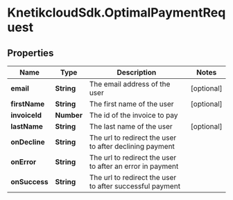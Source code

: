 # KnetikcloudSdk.OptimalPaymentRequest

## Properties
Name | Type | Description | Notes
------------ | ------------- | ------------- | -------------
**email** | **String** | The email address of the user | [optional] 
**firstName** | **String** | The first name of the user | [optional] 
**invoiceId** | **Number** | The id of the invoice to pay | 
**lastName** | **String** | The last name of the user | [optional] 
**onDecline** | **String** | The url to redirect the user to after declining payment | 
**onError** | **String** | The url to redirect the user to after an error in payment | 
**onSuccess** | **String** | The url to redirect the user to after successful payment | 


